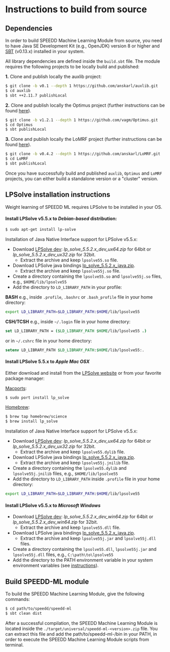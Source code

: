 # Instructions to build from source

## Dependencies
In order to build SPEEDD Machine Learning Module from source, you need to have Java SE Development Kit (e.g., OpenJDK) version 8 or higher and [SBT](http://www.scala-sbt.org) (v0.13.x) installed in your system.

All library dependencies are defined inside the `build.sbt` file. The module requires the following projects to be locally build and published:

**1.** Clone and publish locally the auxlib project:
```bash
$ git clone -b v0.1 --depth 1 https://github.com/anskarl/auxlib.git
$ cd auxlib
$ sbt ++2.11.7 publishLocal
```

**2.** Clone and publish locally the Optimus project (further instructions can be found [here](https://github.com/vagm/Optimus)).
```bash
$ git clone -b v1.2.1 --depth 1 https://github.com/vagm/Optimus.git
$ cd Optimus
$ sbt publishLocal
```

**3.** Clone and publish locally the LoMRF project (further instructions can be found [here](https://github.com/anskarl/LoMRF)).

```bash
$ git clone -b v0.4.2 --depth 1 https://github.com/anskarl/LoMRF.git
$ cd LoMRF
$ sbt publishLocal
```
Once you have successfully build and published `auxlib`, `Optimus` and `LoMRF` projects, you can either build a standalone version or a "cluster" version.


## LPSolve installation instructions
Weight learning of SPEEDD ML requires LPSolve to be installed in your OS.

#### Install LPSolve v5.5.x to ***Debian-based*** distribution:
```bash
$ sudo apt-get install lp-solve
```

Installation of Java Native Interface support for LPSolve v5.5.x:
* Download [LPSolve dev](http://sourceforge.net/projects/lpsolve/files/lpsolve/5.5.2.0/): *lp_solve_5.5.2.x_dev_ux64.zip* for 64bit or *lp_solve_5.5.2.x_dev_ux32.zip* for 32bit.
  * Extract the archive and keep `lpsolve55.so` file.
* Download LPSolve java bindings [lp_solve_5.5.2.x_java.zip](http://sourceforge.net/projects/lpsolve/files/lpsolve/5.5.2.0/).
    * Extract the archive and keep `lpsolve55j.so` file.
* Create a directory containing the `lpsolve55.so` and `lpsolve55j.so` files, e.g., `$HOME/lib/lpsolve55`
* Add the directory to `LD_LIBRARY_PATH` in your profile:

**BASH** e.g., inside `.profile`, `.bashrc` or `.bash_profile` file in your home directory:
```bash
export LD_LIBRARY_PATH=$LD_LIBRARY_PATH:$HOME/lib/lpsolve55
```

**CSH/TCSH** e.g., inside `~/.login` file in your home directory:
```csh
set LD_LIBRARY_PATH = ($LD_LIBRARY_PATH $HOME/lib/lpsolve55 .)
```
or in `~/.cshrc` file in your home directory:
```csh
setenv LD_LIBRARY_PATH $LD_LIBRARY_PATH:$HOME/lib/lpsolve55:.
```

#### Install LPSolve 5.5.x to ***Apple Mac OSX***
Either download and install from the [LPSolve website](http://lpsolve.sourceforge.net) or from your favorite package manager:

[Macports](https://www.macports.org):
```bash
$ sudo port install lp_solve
```

[Homebrew](http://brew.sh):
```bash
$ brew tap homebrew/science
$ brew install lp_solve
```

Installation of Java Native Interface support for LPSolve v5.5.x:
* Download [LPSolve dev](http://sourceforge.net/projects/lpsolve/files/lpsolve/5.5.2.0/): *lp_solve_5.5.2.x_dev_ux64.zip* for 64bit or *lp_solve_5.5.2.x_dev_ux32.zip* for 32bit.
  * Extract the archive and keep `lpsolve55.dylib` file.
* Download LPSolve java bindings [lp_solve_5.5.2.x_java.zip](http://sourceforge.net/projects/lpsolve/files/lpsolve/5.5.2.0/).
    * Extract the archive and keep `lpsolve55j.jnilib` file.
* Create a directory containing the `lpsolve55.dylib` and `lpsolve55j.jnilib` files, e.g., `$HOME/lib/lpsolve55`
* Add the directory to `LD_LIBRARY_PATH` inside `.profile` file in your home directory:

```bash
export LD_LIBRARY_PATH=$LD_LIBRARY_PATH:$HOME/lib/lpsolve55
```

#### Install LPSolve v5.5.x to ***Microsoft Windows***
  * Download [LPSolve dev](http://sourceforge.net/projects/lpsolve/files/lpsolve/5.5.2.0/): *lp_solve_5.5.2.x_dev_win64.zip* for 64bit or *lp_solve_5.5.2.x_dev_win64.zip* for 32bit.
    * Extract the archive and keep `lpsolve55.dll` file.
  * Download LPSolve java bindings [lp_solve_5.5.2.x_java.zip](http://sourceforge.net/projcts/lpsolve/files/lpsolve/5.5.2.0/).
    * Extract the archive and keep `lpsolve55j.jar` and `lpsolve55j.dll` files.
  * Create a directory containing the `lpsolve55.dll`, `lpsolve55j.jar` and `lpsolve55j.dll` files, e.g., `C:\path\to\lpsolve55`
  * Add the directory to the PATH environment variable in your system environment variables (see [instructions](#microsoft-windows-operating-systems)).

## Build SPEEDD-ML module
To build the SPEEDD Machine Learning Module, give the following commands:
```bash
$ cd path/to/speedd/speedd-ml
$ sbt clean dist
```

After a successful compilation, the SPEEDD Machine Learning Module is located inside the `./target/universal/speedd-ml-<version>.zip` file.
You can extract this file and add the path/to/speedd-ml-<version>/bin in your PATH, in order to execute the SPEEDD
Machine Learning Module scripts from terminal.

